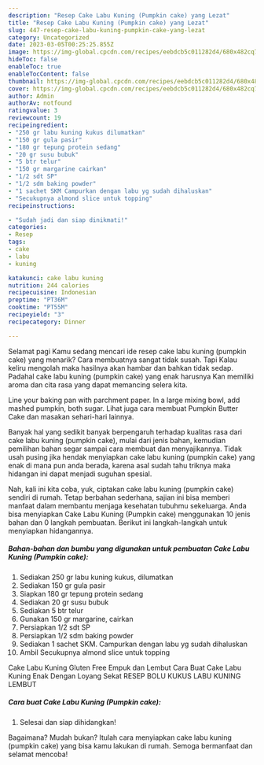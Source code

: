 ```yaml
---
description: "Resep Cake Labu Kuning (Pumpkin cake) yang Lezat"
title: "Resep Cake Labu Kuning (Pumpkin cake) yang Lezat"
slug: 447-resep-cake-labu-kuning-pumpkin-cake-yang-lezat
category: Uncategorized
date: 2023-03-05T00:25:25.855Z
image: https://img-global.cpcdn.com/recipes/eebdcb5c011282d4/680x482cq70/cake-labu-kuning-pumpkin-cake-foto-resep-utama.jpg
hideToc: false
enableToc: true
enableTocContent: false
thumbnail: https://img-global.cpcdn.com/recipes/eebdcb5c011282d4/680x482cq70/cake-labu-kuning-pumpkin-cake-foto-resep-utama.jpg
cover: https://img-global.cpcdn.com/recipes/eebdcb5c011282d4/680x482cq70/cake-labu-kuning-pumpkin-cake-foto-resep-utama.jpg
author: Admin
authorAv: notfound
ratingvalue: 3
reviewcount: 19
recipeingredient:
- "250 gr labu kuning kukus dilumatkan"
- "150 gr gula pasir"
- "180 gr tepung protein sedang"
- "20 gr susu bubuk"
- "5 btr telur"
- "150 gr margarine cairkan"
- "1/2 sdt SP"
- "1/2 sdm baking powder"
- "1 sachet SKM Campurkan dengan labu yg sudah dihaluskan"
- "Secukupnya almond slice untuk topping"
recipeinstructions:

- "Sudah jadi dan siap dinikmati!"
categories:
- Resep
tags:
- cake
- labu
- kuning

katakunci: cake labu kuning 
nutrition: 244 calories
recipecuisine: Indonesian
preptime: "PT36M"
cooktime: "PT55M"
recipeyield: "3"
recipecategory: Dinner

---
```



Selamat pagi Kamu sedang mencari ide resep cake labu kuning (pumpkin cake) yang menarik? Cara membuatnya sangat tidak susah. Tapi Kalau keliru mengolah maka hasilnya akan hambar dan bahkan tidak sedap. Padahal cake labu kuning (pumpkin cake) yang enak harusnya Kan memiliki aroma dan cita rasa yang dapat memancing selera kita.


Line your baking pan with parchment paper. In a large mixing bowl, add mashed pumpkin, both sugar. Lihat juga cara membuat Pumpkin Butter Cake dan masakan sehari-hari lainnya.

Banyak hal yang sedikit banyak berpengaruh terhadap kualitas rasa dari cake labu kuning (pumpkin cake), mulai dari jenis bahan, kemudian pemilihan bahan segar sampai cara membuat dan menyajikannya. Tidak usah pusing jika hendak menyiapkan cake labu kuning (pumpkin cake) yang enak di mana pun anda berada, karena asal sudah tahu triknya maka hidangan ini dapat menjadi suguhan spesial.


Nah, kali ini kita coba, yuk, ciptakan cake labu kuning (pumpkin cake) sendiri di rumah. Tetap berbahan sederhana, sajian ini bisa memberi manfaat dalam membantu menjaga kesehatan tubuhmu sekeluarga. Anda bisa menyiapkan Cake Labu Kuning (Pumpkin cake) menggunakan 10 jenis bahan dan 0 langkah pembuatan. Berikut ini langkah-langkah untuk menyiapkan hidangannya.

<!--inarticleads1-->

##### Bahan-bahan dan bumbu yang digunakan untuk pembuatan Cake Labu Kuning (Pumpkin cake):

1. Sediakan 250 gr labu kuning kukus, dilumatkan
1. Sediakan 150 gr gula pasir
1. Siapkan 180 gr tepung protein sedang
1. Sediakan 20 gr susu bubuk
1. Sediakan 5 btr telur
1. Gunakan 150 gr margarine, cairkan
1. Persiapkan 1/2 sdt SP
1. Persiapkan 1/2 sdm baking powder
1. Sediakan 1 sachet SKM. Campurkan dengan labu yg sudah dihaluskan
1. Ambil Secukupnya almond slice untuk topping


Cake Labu Kuning Gluten Free Empuk dan Lembut Cara Buat Cake Labu Kuning Enak Dengan Loyang Sekat RESEP BOLU KUKUS LABU KUNING LEMBUT 

<!--inarticleads2-->

##### Cara buat Cake Labu Kuning (Pumpkin cake):


1. Selesai dan siap dihidangkan!



Bagaimana? Mudah bukan? Itulah cara menyiapkan cake labu kuning (pumpkin cake) yang bisa kamu lakukan di rumah. Semoga bermanfaat dan selamat mencoba!
